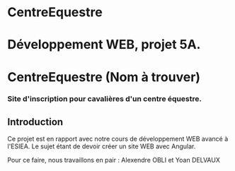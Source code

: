 # CentreEquestre
Développement WEB, projet 5A.
=======
# CentreEquestre (Nom à trouver)
### Site d'inscription pour cavalières d'un centre équestre.

## Introduction
Ce projet est en rapport avec notre cours de développement WEB avancé à l'ESIEA.
Le sujet étant de devoir créer un site WEB avec Angular. 

Pour ce faire, nous travaillons en pair : Alexendre OBLI et Yoan DELVAUX

